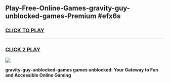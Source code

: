 
## Play-Free-Online-Games-gravity-guy-unblocked-games-Premium #efx6s
<h3>
<a href="https://premium.freeplayer.one?title=gravity-guy-unblocked-games&ref=8M">CLICK TO PLAY</a></h3>
<hr>

<h3>
<a href="https://premium.freeplayer.one?title=gravity-guy-unblocked-games&ref=8M">CLICK 2 PLAY</a>
  
</h3>

<a href="https://premium.freeplayer.one?title=gravity-guy-unblocked-games&ref=8M"><img src="https://clearcache.store/games.png"></a>


**gravity-guy-unblocked-games games unblocked: Your Gateway to Fun and Accessible Online Gaming**
